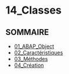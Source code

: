# 14_Classes

## SOMMAIRE

- [01_ABAP_Object](./01_ABAP_Object/README.MD)
- [02_Caractéristiques](./02_Caractéristiques/README.md)
- [03_Méthodes](./03_Méthodes/README.md)
- [04_Création](./04_Création/README.md)
